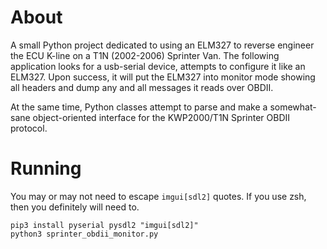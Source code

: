 # About

A small Python project dedicated to using an ELM327 to reverse engineer the ECU K-line on a T1N (2002-2006) Sprinter Van.
The following application looks for a usb-serial device, attempts to configure it like an ELM327. Upon success,
it will put the ELM327 into monitor mode showing all headers and dump any and all messages it reads over OBDII. 

At the same time, Python classes attempt to parse and make a somewhat-sane object-oriented interface for the KWP2000/T1N Sprinter
OBDII protocol.

# Running

You may or may not need to escape `imgui[sdl2]` quotes. If you use zsh, then you definitely will need to. 
```
pip3 install pyserial pysdl2 "imgui[sdl2]"
python3 sprinter_obdii_monitor.py
```